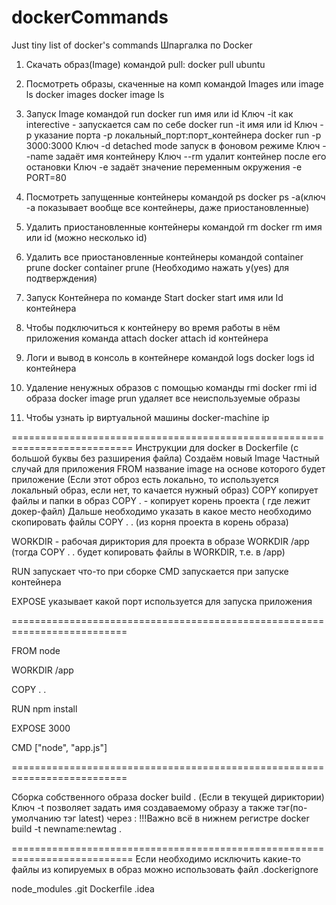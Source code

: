 # dockerCommands
Just tiny list of docker's commands
Шпаргалка по Docker
1. Скачать образ(Image) командой pull:
docker pull ubuntu

2. Посмотреть образы, скаченные на комп командой Images или image ls
docker images
docker image ls

3. Запуск Image командой run
docker run имя или id
Ключ -it как interective - запускается сам по себе
docker run -it имя или id
Ключ -p указание порта -p локальный_порт:порт_контейнера
docker run -p 3000:3000
Ключ -d detached mode запуск в фоновом режиме
Ключ --name задаёт имя контейнеру
Ключ --rm удалит контейнер после его остановки
Ключ -e задаёт значение переменным окружения
-e PORT=80
 
4. Посмотреть запущенные контейнеры командой ps
docker ps -a(ключ -a показывает вообще все контейнеры, даже приостановленные)

5. Удалить приостановленные контейнеры командой rm
docker rm имя или id (можно несколько id)

6. Удалить все приостановленные контейнеры командой container prune
docker container prune (Необходимо нажать y(yes) для подтверждения)

7. Запуск Контейнера по команде Start
docker start имя или Id контейнера

8. Чтобы подключиться к контейнеру во время работы в нём приложения команда attach
docker attach id контейнера

9. Логи и вывод в консоль в контейнере командой logs
docker logs id контейнера

10. Удаление ненужных образов с помощью команды rmi
docker rmi id образа
docker image prun удаляет все неиспользуемые образы

11. Чтобы узнать ip виртуальной машины 
docker-machine ip

===========================================================================
Инструкции для docker в Dockerfile (с большой буквы без разширения файла)
Создаём новый Image
Частный случай для приложения
FROM название image на основе которого будет приложение
(Если этот оброз есть локально, то используется локальный образ, если нет, то качается нужный образ)
COPY копирует файлы и папки в образ
COPY . - копирует корень проекта ( где лежит докер-файл)
Дальше необходимо указать в какое место необходимо скопировать файлы
COPY . . (из корня проекта в корень образа)

WORKDIR - рабочая дириктория для проекта в образе
WORKDIR /app (тогда COPY . . будет копировать файлы в WORKDIR, т.е. в /app)

RUN запускает что-то при сборке
CMD запускается при запуске контейнера

EXPOSE указывает какой порт используется для запуска приложения

==========================================================================

FROM node

WORKDIR /app

COPY . .

RUN npm install

EXPOSE 3000

CMD ["node", "app.js"]

==========================================================================

Сборка собственного образа
docker build . (Если в текущей дириктории)
Ключ -t позволяет задать имя создаваемому образу а также тэг(по-умолчанию тэг latest) через : !!!Важно всё в нижнем регистре
docker build -t newname:newtag .

===========================================================================
Если необходимо исключить какие-то файлы из копируемых в образ
можно использовать файл .dockerignore

node_modules
.git
Dockerfile
.idea
